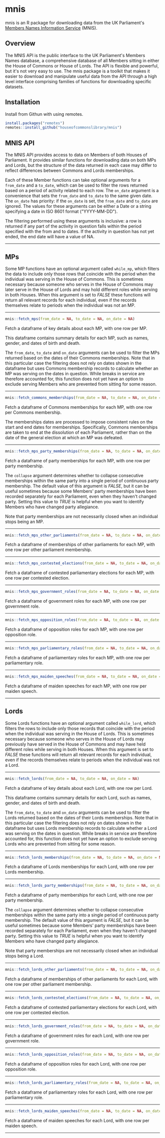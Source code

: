 # mnis
mnis is an R package for downloading data from the UK Parliament's [Members Names Information Service](http://data.parliament.uk/membersdataplatform/memberquery.aspx) (MNIS). 

## Overview
The MNIS API is the public interface to the UK Parliament's Members Names database, a comprehensive database of all Members sitting in either the House of Commons or House of Lords. The API is flexible and powerful, but it's not very easy to use. The mnis package is a toolkit that makes it easier to download and manipulate useful data from the API through a high level interface comprising families of functions for downloading specific datasets.

## Installation
Install from Githun with using remotes.

```r
install.packages("remotes")
remotes::install_github("houseofcommonslibrary/mnis")
```

## MNIS API
The MNIS API provides access to data on Members of both Houses of Parliament. It provides similar functions for downloading data on both MPs and Lords, but the structure of the data returned in each case may differ to reflect differences between Commons and Lords memberships.

Each of these Member functions can take optional arguments for a ```from_date``` and a ```to_date```, which can be used to filter the rows returned based on a period of activity related to each row. The ```on_date``` argument is a convenience that sets the ```from_date``` and ```to_date``` to the same given date. The ```on_date``` has priority: if the ```on_date``` is set, the ```from_date``` and ```to_date``` are ignored. The values for these arguments can be either a Date or a string specifying a date in ISO 8601 format ("YYYY-MM-DD").

The filtering performed using these arguments is inclusive: a row is returned if any part of the activity in question falls within the period specified with the from and to dates. If the activity in question has not yet ended, the end date will have a value of NA.

---

## MPs
Some MP functions have an optional argument called ```while_mp```, which filters the data to include only those rows that coincide with the period when the individual was serving in the House of Commons. This is sometimes necessary because someone who serves in the House of Commons may later serve in the House of Lords and may hold different roles while serving in both Houses. When this argument is set to *FALSE* these functions will return all relevant records for each individual, even if the records themselves relate to periods when the individual was not an MP.

---

```r
mnis::fetch_mps(from_date = NA, to_date = NA, on_date = NA)
```

Fetch a dataframe of key details about each MP, with one row per MP.

This dataframe contains summary details for each MP, such as names, gender, and dates of birth and death.

The ```from_date```, ```to_date``` and ```on_date``` arguments can be used to filter the MPs returned based on the dates of their Commons memberships. Note that in this particular case the filtering does not rely on dates shown in the dataframe but uses Commons membership records to calculate whether an MP was serving on the dates in question. While breaks in service are therefore accounted for, this function does not yet have an option to exclude serving Members who are prevented from sitting for some reason.

---

```r
mnis::fetch_commons_memberships(from_date = NA, to_date = NA, on_date = NA)
```

Fetch a dataframe of Commons memberships for each MP, with one row per Commons membership.

The memberships dates are processed to impose consistent rules on the start and end dates for memberships. Specifically, Commons memberships are taken to end at the dissolution of each Parliament, rather than on the date of the general election at which an MP was defeated.

--- 

```r
mnis::fetch_mps_party_memberships(from_date = NA, to_date = NA, on_date = NA, while_mp = TRUE, collapse = FALSE)
```

Fetch a dataframe of party memberships for each MP, with one row per party membership.

The ```collapse``` argument determines whether to collapse consecutive memberships within the same party into a single period of continuous party membership. The default value of this argument is *FALSE*, but it can be useful sometimes because some Members' party memberships have been recorded separately for each Parliament, even when they haven't changed party. Setting this value to *TRUE* is helpful when you want to identify Members who have changed party allegiance.

Note that party memberships are not necessarily closed when an individual stops being an MP.

--- 

```r
mnis::fetch_mps_other_parliaments(from_date = NA, to_date = NA, on_date = NA)
```

Fetch a dataframe of memberships of other parliaments for each MP, with one row per other parliament membership.

---

```r
mnis::fetch_mps_contested_elections(from_date = NA, to_date = NA, on_date = NA)
```

Fetch a dataframe of contested parliamentary elections for each MP, with one row per contested election.

---

```r
mnis::fetch_mps_government_roles(from_date = NA, to_date = NA, on_date = NA, while_mp = TRUE)
```

Fetch a dataframe of government roles for each MP, with one row per government role.

--- 

```r
mnis::fetch_mps_opposition_roles(from_date = NA, to_date = NA, on_date = NA, while_mp = TRUE)
```

Fetch a dataframe of opposition roles for each MP, with one row per opposition role.

---

```r
mnis::fetch_mps_parliamentary_roles(from_date = NA, to_date = NA, on_date = NA, while_mp = TRUE)
```

Fetch a dataframe of parliamentary roles for each MP, with one row per parliamentary role.

---

```r
mnis::fetch_mps_maiden_speeches(from_date = NA, to_date = NA, on_date = NA)
```

Fetch a dataframe of maiden speeches for each MP, with one row per maiden speech.

---

## Lords
Some Lords functions have an optional argument called ```while_lord```, which filters the rows to include only those records that coincide with the period when the individual was serving in the House of Lords. This is sometimes necessary because someone who serves in the House of Lords may previously have served in the House of Commons and may have held different roles while serving in both Houses. When this argument is set to *FALSE* these functions will return all relevant records for each individual, even if the records themselves relate to periods when the individual was not a Lord.

---

```r
mnis::fetch_lords(from_date = NA, to_date = NA, on_date = NA)
```

Fetch a dataframe of key details about each Lord, with one row per Lord.

This dataframe contains summary details for each Lord, such as names, gender, and dates of birth and death.

The ```from_date```, ```to_date``` and ```on_date``` arguments can be used to filter the Lords returned based on the dates of their Lords memberships. Note that in this particular case the filtering does not rely on dates shown in the dataframe but uses Lords membership records to calculate whether a Lord was serving on the dates in question. While breaks in service are therefore accounted for, this function does not yet have an option to exclude serving Lords who are prevented from sitting for some reason.

---

```r
mnis::fetch_lords_memberships(from_date = NA, to_date = NA, on_date = NA)
```

Fetch a dataframe of Lords memberships for each Lord, with one row per Lords membership.

--- 

```r
mnis::fetch_lords_party_memberships(from_date = NA, to_date = NA, on_date = NA, while_lord = TRUE, collapse = FALSE)
```

Fetch a dataframe of party memberships for each Lord, with one row per party membership.

The ```collapse``` argument determines whether to collapse consecutive memberships within the same party into a single period of continuous party membership. The default value of this argument is *FALSE*, but it can be useful sometimes because some Members' party memberships have been recorded separately for each Parliament, even when they haven't changed party. Setting this value to *TRUE* is helpful when you want to identify Members who have changed party allegiance.

Note that party memberships are not necessarily closed when an individual stops being a Lord.

--- 

```r
mnis::fetch_lords_other_parliaments(from_date = NA, to_date = NA, on_date = NA)
```

Fetch a dataframe of memberships of other parliaments for each Lord, with one row per other parliament membership.

---

```r
mnis::fetch_lords_contested_elections(from_date = NA, to_date = NA, on_date = NA)
```

Fetch a dataframe of contested parliamentary elections for each Lord, with one row per contested election.

---

```r
mnis::fetch_lords_government_roles(from_date = NA, to_date = NA, on_date = NA, while_lord = TRUE)
```

Fetch a dataframe of government roles for each Lord, with one row per government role.

--- 

```r
mnis::fetch_lords_opposition_roles(from_date = NA, to_date = NA, on_date = NA, while_lord = TRUE)
```

Fetch a dataframe of opposition roles for each Lord, with one row per opposition role.

---

```r
mnis::fetch_lords_parliamentary_roles(from_date = NA, to_date = NA, on_date = NA, while_lord = TRUE)
```

Fetch a dataframe of parliamentary roles for each Lord, with one row per parliamentary role.

---

```r
mnis::fetch_lords_maiden_speeches(from_date = NA, to_date = NA, on_date = NA)
```

Fetch a dataframe of maiden speeches for each Lord, with one row per maiden speech.

---









